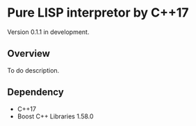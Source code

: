 # Pure LISP interpretor by C++17

Version 0.1.1 in development.

## Overview

To do description.

## Dependency

- C++17
- Boost C++ Libraries 1.58.0

